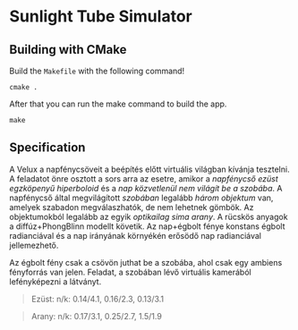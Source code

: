 # Sunlight Tube Simulator

## Building with CMake

Build the `Makefile` with the following command!
```
cmake .
```

After that you can run the make command to build the app.
```
make
```

## Specification

A Velux a napfénycsöveit a beépítés előtt virtuális világban kívánja tesztelni. A feladatot önre osztott a sors arra az esetre, amikor a *napfénycső ezüst egzköpenyű hiperboloid* és a *nap közvetlenül nem világít be a szobába*. A napfénycső által megvilágított *szobában* legalább *három objektum* van, amelyek szabadon megválaszhatók, de nem lehetnek gömbök. Az objektumokból legalább az egyik *optikailag sima arany*. A rücskös anyagok a diffúz+PhongBlinn modellt követik. Az nap+égbolt fénye konstans égbolt radianciával és a nap irányának környékén erősödő nap radianciával jellemezhető.

Az égbolt fény csak a csövön juthat be a szobába, ahol csak egy ambiens fényforrás van jelen. Feladat, a szobában lévő virtuális kamerából lefényképezni a látványt.

> Ezüst: n/k: 0.14/4.1, 0.16/2.3, 0.13/3.1

> Arany: n/k: 0.17/3.1, 0.25/2.7, 1.5/1.9

